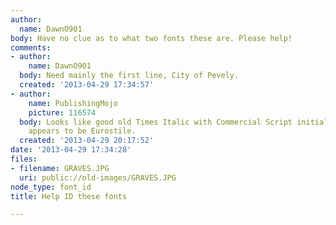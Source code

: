```yaml
---
author:
  name: DawnO901
body: Have no clue as to what two fonts these are. Please help!
comments:
- author:
    name: DawnO901
  body: Need mainly the first line, City of Pevely.
  created: '2013-04-29 17:34:57'
- author:
    name: PublishingMojo
    picture: 116574
  body: Looks like good old Times Italic with Commercial Script initials. The address
    appears to be Eurostile.
  created: '2013-04-29 20:17:52'
date: '2013-04-29 17:34:28'
files:
- filename: GRAVES.JPG
  uri: public://old-images/GRAVES.JPG
node_type: font_id
title: Help ID these fonts

---
```

